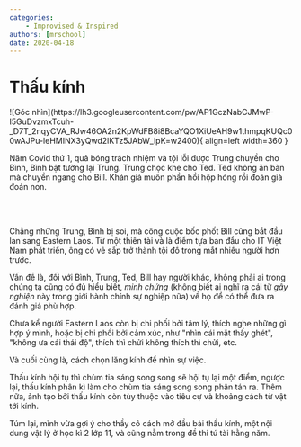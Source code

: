 ```yaml
---
categories:
    - Improvised & Inspired
authors: [mrschool]
date: 2020-04-18
---
```


# Thấu kính

<div class="result" markdown>
![Góc nhìn](https://lh3.googleusercontent.com/pw/AP1GczNabCJMwP-I5GuDvzmxTcuh-_D7T_2nqyCVA_RJw46OA2n2KpWdFB8i8BcaYQO1XiUeAH9w1thmpqKUQc00wAJPu-leHMINX3yQwd2lKTz5JAbW_lpK=w2400){ align=left width=360 }

Năm Covid thứ 1, quả bóng trách nhiệm và tội lỗi được Trung chuyền cho Bình, Bình bật tường lại Trung. Trung chọc khe cho Ted. Ted không ăn bàn mà chuyền ngang cho Bill. Khán giả muôn phần hồi hộp hóng rồi đoán già đoán non.

</div>
<br>

<!-- more -->

<br>

Chẳng những Trung, Bình bị soi, mà công cuộc bốc phốt Bill cũng bắt đầu lan sang Eastern Laos. Từ một thiên tài và là điểm tựa ban đầu cho IT Việt Nam phát triển, ông có vẻ sắp trở thành tội đồ trong mắt nhiều người hơn trước.

Vấn đề là, đối với Bình, Trung, Ted, Bill hay người khác, không phải ai trong chúng ta cũng có đủ hiểu biết, *minh chứng* (không biết ai nghĩ ra cái từ *gây nghiện* này trong giới hành chính sự nghiệp nữa) về họ để có thể đưa ra đánh giá phù hợp.

Chưa kể người Eastern Laos còn bị chi phối bởi tâm lý, thích nghe những gì hợp ý mình, hoặc bị chi phối bởi cảm xúc, như "nhìn cái mặt thấy ghét", "không ưa cái thái độ", thích thì chửi không thích thì chửi, etc.

Và cuối cùng là, cách chọn lăng kính để nhìn sự việc.

Thấu kính hội tụ thì chùm tia sáng song song sẽ hội tụ lại một điểm, ngược lại, thấu kính phân kì làm cho chùm tia sáng song song phân tán ra. Thêm nữa, ảnh tạo bởi thấu kính còn tùy thuộc vào tiêu cự và khoảng cách từ vật tới kính.

Túm lại, mình vừa gợi ý cho thầy cô cách mở đầu bài thấu kính, một nội dung vật lý ở học kì 2 lớp 11, và cũng nằm trong đề thi tú tài hằng năm.